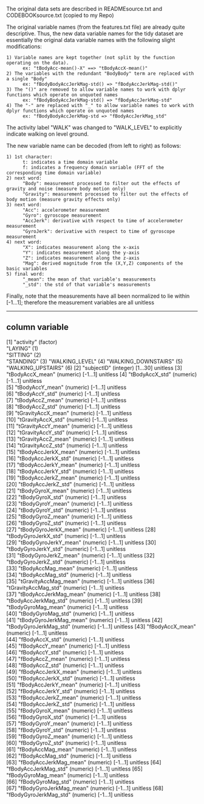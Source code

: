 
The original data sets are described in READMEsource.txt and CODEBOOKsource.txt (copied to my Repo)

The original variable names (from the features.txt file) are already quite descriptive.
Thus, the new data variable names for the tidy dataset are essentially the original data variable names 
with the following slight modifications:

    1) Variable names are kept together (not split by the function operating on the data).
          ex: "tBodyAcc-mean()-X" ==> "tBodyAccX-mean()"
    2) The variables with the redundant "BodyBody" term are replaced with a single "Body" 
          ex: "fBodyBodyAccJerkMag-std() => "fBodyAccJerkMag-std()"
    3) The "()" are removed to allow variable names to work with dplyr functions which operate on unquoted names 
          ex: "fBodyBodyAccJerkMag-std() => "fBodyAccJerkMag-std"
    4) The "-" are replaced with "_" to allow variable names to work with dplyr functions which operate on unquoted names
          ex: "fBodyBodyAccJerkMag-std => "fBodyAccJerkMag_std"

The activity label "WALK" was changed to "WALK_LEVEL" to explicitly indicate walking on level ground.
      
The new variable name can be decoded (from left to right) as follows:
    
    1) 1st character:
          t: indicates a time domain variable
          f: indicates a frequency domain variable (FFT of the corresponding time domain variable)
    2) next word:
          "Body": measurement processed to filter out the effects of gravity and noise (measure body motion only)
          "Gravity": measurement processed to filter out the effects of body motion (measure gravity effects only)
    3) next word:
          "Acc": accelerometer measurement
          "Gyro": gyroscope measurement
          "AccJerk": derivative with respect to time of accelerometer measurement
          "GyroJerk": derivative with respect to time of gyroscope measurement
    4) next word:
          "X": indicates measurement along the x-axis
          "Y": indicates measurement along the y-axis
          "Z": indicates measurement along the z-axis
          "Mag": derived magnitude from the (X,Y,Z) components of the basic variables
    5) final word:
          "_mean": the mean of that variable's measurements
          "_std": the std of that variable's measurements
            
Finally, note that the measurements have all been normalized to lie within [-1...1]; 
therefore the measurement variables are all unitless   

----------------------------------------
column variable     
----------------------------------------              
   [1] "activity" (factor)  
            "LAYING"                (1)             
            "SITTING"               (2)          
            "STANDING"              (3) 
            "WALKING_LEVEL"         (4) 
            "WALKING_DOWNSTAIRS"    (5)
            "WALKING_UPSTAIRS"      (6)
   [2] "subjectID" (integer)
            [1...30] unitless
   [3] "tBodyAccX_mean" (numeric)
            [-1...1] unitless
   [4] "tBodyAccX_std" (numeric) 
            [-1...1] unitless       
   [5] "tBodyAccY_mean" (numeric) 
            [-1...1] unitless      
   [6] "tBodyAccY_std" (numeric) 
            [-1...1] unitless       
   [7] "tBodyAccZ_mean" (numeric) 
            [-1...1] unitless      
   [8] "tBodyAccZ_std" (numeric) 
            [-1...1] unitless       
   [9] "tGravityAccX_mean" (numeric) 
            [-1...1] unitless   
  [10] "tGravityAccX_std" (numeric) 
            [-1...1] unitless    
  [11] "tGravityAccY_mean" (numeric) 
            [-1...1] unitless   
  [12] "tGravityAccY_std" (numeric) 
            [-1...1] unitless    
  [13] "tGravityAccZ_mean" (numeric) 
            [-1...1] unitless   
  [14] "tGravityAccZ_std" (numeric) 
            [-1...1] unitless    
  [15] "tBodyAccJerkX_mean" (numeric) 
            [-1...1] unitless  
  [16] "tBodyAccJerkX_std" (numeric) 
            [-1...1] unitless   
  [17] "tBodyAccJerkY_mean" (numeric) 
            [-1...1] unitless  
  [18] "tBodyAccJerkY_std" (numeric) 
            [-1...1] unitless   
  [19] "tBodyAccJerkZ_mean" (numeric) 
            [-1...1] unitless  
  [20] "tBodyAccJerkZ_std" (numeric) 
            [-1...1] unitless   
  [21] "tBodyGyroX_mean" (numeric) 
            [-1...1] unitless     
  [22] "tBodyGyroX_std" (numeric) 
            [-1...1] unitless      
  [23] "tBodyGyroY_mean" (numeric) 
            [-1...1] unitless     
  [24] "tBodyGyroY_std" (numeric) 
            [-1...1] unitless      
  [25] "tBodyGyroZ_mean" (numeric) 
            [-1...1] unitless     
  [26] "tBodyGyroZ_std" (numeric) 
            [-1...1] unitless      
  [27] "tBodyGyroJerkX_mean" (numeric) 
            [-1...1] unitless 
  [28] "tBodyGyroJerkX_std" (numeric) 
            [-1...1] unitless  
  [29] "tBodyGyroJerkY_mean" (numeric) 
            [-1...1] unitless 
  [30] "tBodyGyroJerkY_std" (numeric) 
            [-1...1] unitless  
  [31] "tBodyGyroJerkZ_mean" (numeric) 
            [-1...1] unitless 
  [32] "tBodyGyroJerkZ_std" (numeric) 
            [-1...1] unitless  
  [33] "tBodyAccMag_mean" (numeric) 
            [-1...1] unitless    
  [34] "tBodyAccMag_std" (numeric) 
            [-1...1] unitless     
  [35] "tGravityAccMag_mean" (numeric) 
            [-1...1] unitless 
  [36] "tGravityAccMag_std" (numeric) 
            [-1...1] unitless  
  [37] "tBodyAccJerkMag_mean" (numeric) 
            [-1...1] unitless
  [38] "tBodyAccJerkMag_std" (numeric) 
            [-1...1] unitless 
  [39] "tBodyGyroMag_mean" (numeric) 
            [-1...1] unitless   
  [40] "tBodyGyroMag_std" (numeric) 
            [-1...1] unitless    
  [41] "tBodyGyroJerkMag_mean" (numeric) 
            [-1...1] unitless
  [42] "tBodyGyroJerkMag_std" (numeric) 
            [-1...1] unitless
  [43] "fBodyAccX_mean" (numeric) 
            [-1...1] unitless      
  [44] "fBodyAccX_std" (numeric) 
            [-1...1] unitless       
  [45] "fBodyAccY_mean" (numeric) 
            [-1...1] unitless      
  [46] "fBodyAccY_std" (numeric) 
            [-1...1] unitless       
  [47] "fBodyAccZ_mean" (numeric) 
            [-1...1] unitless      
  [48] "fBodyAccZ_std" (numeric) 
            [-1...1] unitless       
  [49] "fBodyAccJerkX_mean" (numeric) 
            [-1...1] unitless  
  [50] "fBodyAccJerkX_std" (numeric) 
            [-1...1] unitless   
  [51] "fBodyAccJerkY_mean" (numeric) 
            [-1...1] unitless  
  [52] "fBodyAccJerkY_std" (numeric) 
            [-1...1] unitless   
  [53] "fBodyAccJerkZ_mean" (numeric) 
            [-1...1] unitless  
  [54] "fBodyAccJerkZ_std" (numeric) 
            [-1...1] unitless   
  [55] "fBodyGyroX_mean" (numeric) 
            [-1...1] unitless     
  [56] "fBodyGyroX_std" (numeric) 
            [-1...1] unitless      
  [57] "fBodyGyroY_mean" (numeric) 
            [-1...1] unitless     
  [58] "fBodyGyroY_std" (numeric) 
            [-1...1] unitless      
  [59] "fBodyGyroZ_mean" (numeric) 
            [-1...1] unitless     
  [60] "fBodyGyroZ_std" (numeric) 
            [-1...1] unitless      
  [61] "fBodyAccMag_mean" (numeric) 
            [-1...1] unitless    
  [62] "fBodyAccMag_std" (numeric) 
            [-1...1] unitless     
  [63] "fBodyAccJerkMag_mean" (numeric) 
            [-1...1] unitless
  [64] "fBodyAccJerkMag_std" (numeric) 
            [-1...1] unitless 
  [65] "fBodyGyroMag_mean" (numeric) 
            [-1...1] unitless   
  [66] "fBodyGyroMag_std" (numeric) 
            [-1...1] unitless    
  [67] "fBodyGyroJerkMag_mean" (numeric) 
            [-1...1] unitless
  [68] "fBodyGyroJerkMag_std" (numeric) 
            [-1...1] unitless

